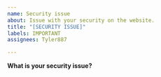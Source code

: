 ```yaml
---
name: Security issue
about: Issue with your security on the website.
title: "[SECURITY ISSUE]"
labels: IMPORTANT
assignees: Tyler887

---
```


**What is your security issue?**

<!-- Please do not change anything except above! Notifiying me with @Tyler887 -->
